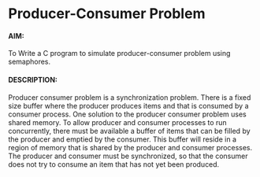 # Producer-Consumer Problem
#### **AIM:**
To Write a C program to simulate producer-consumer problem using semaphores. 
#### **DESCRIPTION:** 
Producer consumer problem is a synchronization problem. There is a fixed size buffer where the producer produces items and that is consumed by a consumer process. One
solution to the producer consumer problem uses shared memory. To allow producer and consumer processes to run concurrently, there must be available a buffer of items 
that can be filled by the producer and emptied by the consumer. This buffer will reside in a region of memory that is shared by the producer and consumer processes. 
The producer and consumer must be synchronized, so that the consumer does not try to consume an item that has not yet been produced.  
